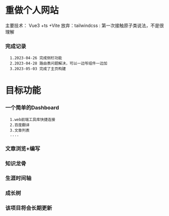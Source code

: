 # 重做个人网站

  主要技术： Vue3 +ts +Vite
  放弃：tailwindcss : 第一次接触原子类说法，不是很理解
  
### 完成记录

      1.2023-04-26 完成侧栏功能
      2.2023-04-28 路由表问题解决，可以一边写组件一边加
      3.2023-05-03 完成了主页构建

# 目标功能

### 一个简单的Dashboard

      1.web前端工具库快捷连接
      2.百度翻译
      3.文章列表
      ....

### 文章浏览+编写

### 知识龙骨

### 生涯时间轴

### 成长树

### 该项目将会长期更新
